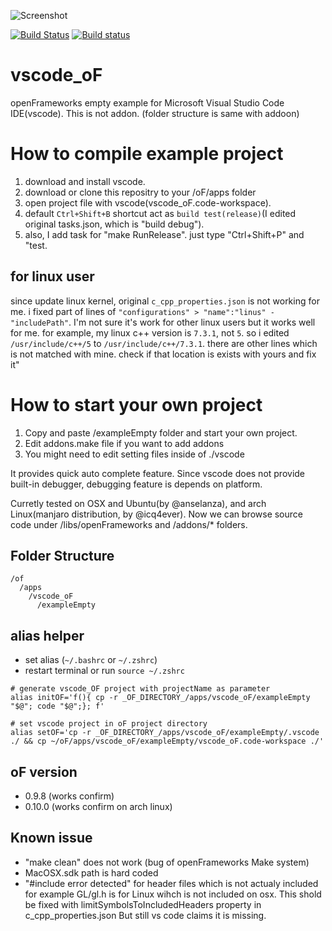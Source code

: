 ![Screenshot](ss.png)

[![Build Status](https://travis-ci.org/hiroMTB/vscode_oF.svg?branch=master)](https://travis-ci.org/hiroMTB/vscode_oF)
[![Build status](https://ci.appveyor.com/api/projects/status/gp66lfcygw2mtnld/branch/master?svg=true)](https://ci.appveyor.com/project/hiroMTB/vscode-of/branch/master)

# vscode_oF
openFrameworks empty example for Microsoft Visual Studio Code IDE(vscode).
This is not addon. (folder structure is same with addoon)

# How to compile example project
1. download and install vscode.
2. download or clone this repositry to your /oF/apps folder
2. open project file with vscode(vscode_oF.code-workspace).
3. default `Ctrl+Shift+B` shortcut act as `build test(release)`(I edited original tasks.json, which is "build debug").
4. also, I add task for "make RunRelease". just type "Ctrl+Shift+P" and "test.

## for linux user
since update linux kernel, original `c_cpp_properties.json` is not working for me. i fixed part of lines of `"configurations" > "name":"linus" - "includePath"`. I'm not sure it's work for other linux users but it works well for me. for example, my linux c++ version is `7.3.1`, not `5`. so i edited `/usr/include/c++/5` to `/usr/include/c++/7.3.1`. there are other lines which is not matched with mine. check if that location is exists with yours and fix it"

# How to start your own project
1. Copy and paste /exampleEmpty folder and start your own project.
2. Edit addons.make file if you want to add addons
3. You might need to edit setting files inside of ./vscode

It provides quick auto complete feature.
Since vscode does not provide built-in debugger, debugging feature is depends on platform.

Curretly tested on OSX and Ubuntu(by @anselanza), and arch Linux(manjaro distribution, by @icq4ever).
Now we can browse source code under /libs/openFrameworks and /addons/* folders.

## Folder Structure
```
/of
  /apps
    /vscode_oF
      /exampleEmpty
```

## alias helper
- set alias (`~/.bashrc` or `~/.zshrc`)
- restart terminal or run `source ~/.zshrc` 

```
# generate vscode_OF project with projectName as parameter
alias initOF='f(){ cp -r _OF_DIRECTORY_/apps/vscode_oF/exampleEmpty "$@"; code "$@";}; f'

# set vscode project in oF project directory 
alias setOF='cp -r _OF_DIRECTORY_/apps/vscode_oF/exampleEmpty/.vscode ./ && cp ~/oF/apps/vscode_oF/exampleEmpty/vscode_oF.code-workspace ./'
```

## oF version
- 0.9.8 (works confirm)
- 0.10.0 (works confirm on arch linux)


## Known issue
+ "make clean" does not work (bug of openFrameworks Make system)
+ MacOSX.sdk path is hard coded
+ "#include error detected" for header files which is not actualy included
    for example GL/gl.h is for Linux wihch is not included on osx. This shold be fixed with limitSymbolsToIncludedHeaders property in c_cpp_properties.json
    But still vs code claims it is missing.